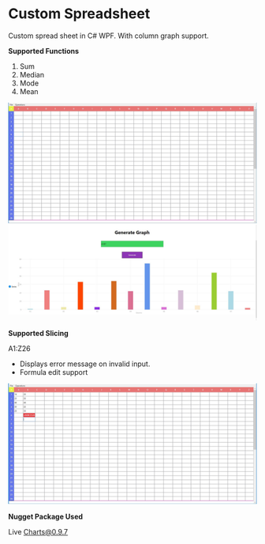 # Custom Spreadsheet

Custom spread sheet in C# WPF. With column graph support.

**Supported Functions**
1. Sum
1. Median
1. Mode
1. Mean

![Mian Image](https://raw.githubusercontent.com/uzairrj/Custom-SpreadSheet/master/readme/Capture.JPG "Mian Image")
![Graph](https://raw.githubusercontent.com/uzairrj/Custom-SpreadSheet/master/readme/Graph.JPG "Graph")

**Supported Slicing**

A1:Z26

- Displays error message on invalid input.
- Formula edit support

![Error](https://raw.githubusercontent.com/uzairrj/Custom-SpreadSheet/master/readme/Main.JPG "Error")

**Nugget Package Used**

Live Charts@0.9.7
